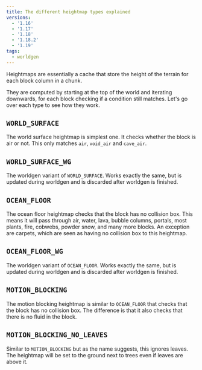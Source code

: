 ```yaml
---
title: The different heightmap types explained
versions:
  - '1.16'
  - '1.17'
  - '1.18'
  - '1.18.2'
  - '1.19'
tags:
  - worldgen
---
```


Heightmaps are essentially a cache that store the height of the terrain for each block column in a chunk.

They are computed by starting at the top of the world and iterating downwards, for each block checking if a condition still matches. Let's go over each type to see how they work.

## `WORLD_SURFACE`
The world surface heightmap is simplest one. It checks whether the block is air or not. This only matches `air`, `void_air` and `cave_air`.

## `WORLD_SURFACE_WG`
The worldgen variant of `WORLD_SURFACE`. Works exactly the same, but is updated during worldgen and is discarded after worldgen is finished.

## `OCEAN_FLOOR`
The ocean floor heightmap checks that the block has no collision box. This means it will pass through air, water, lava, bubble columns, portals, most plants, fire, cobwebs, powder snow, and many more blocks. An exception are carpets, which are seen as having no collision box to this heightmap.

## `OCEAN_FLOOR_WG`
The worldgen variant of `OCEAN_FLOOR`. Works exactly the same, but is updated during worldgen and is discarded after worldgen is finished.

## `MOTION_BLOCKING`
The motion blocking heightmap is similar to `OCEAN_FLOOR` that checks that the block has no collision box. The difference is that it also checks that there is no fluid in the block.

## `MOTION_BLOCKING_NO_LEAVES`
Similar to `MOTION_BLOCKING` but as the name suggests, this ignores leaves. The heightmap will be set to the ground next to trees even if leaves are above it.
